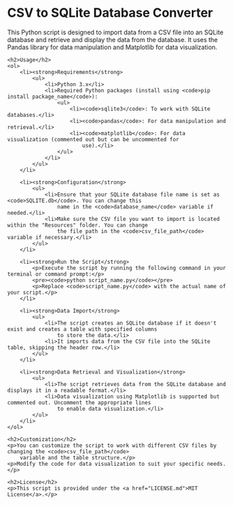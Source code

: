 <!DOCTYPE html>
<html>

<head>
    <title>CSV to SQLite Database Converter</title>
</head>

<body>
    <h1>CSV to SQLite Database Converter</h1>
    <p>This Python script is designed to import data from a CSV file into an SQLite database and retrieve and display
        the data from the database. It uses the Pandas library for data manipulation and Matplotlib for data
        visualization.</p>

    <h2>Usage</h2>
    <ol>
        <li><strong>Requirements</strong>
            <ul>
                <li>Python 3.x</li>
                <li>Required Python packages (install using <code>pip install package_name</code>):
                    <ul>
                        <li><code>sqlite3</code>: To work with SQLite databases.</li>
                        <li><code>pandas</code>: For data manipulation and retrieval.</li>
                        <li><code>matplotlib</code>: For data visualization (commented out but can be uncommented for
                            use).</li>
                    </ul>
                </li>
            </ul>
        </li>

        <li><strong>Configuration</strong>
            <ul>
                <li>Ensure that your SQLite database file name is set as <code>SQLITE.db</code>. You can change this
                    name in the <code>database_name</code> variable if needed.</li>
                <li>Make sure the CSV file you want to import is located within the "Resources" folder. You can change
                    the file path in the <code>csv_file_path</code> variable if necessary.</li>
            </ul>
        </li>

        <li><strong>Run the Script</strong>
            <p>Execute the script by running the following command in your terminal or command prompt:</p>
            <pre><code>python script_name.py</code></pre>
            <p>Replace <code>script_name.py</code> with the actual name of your script.</p>
        </li>

        <li><strong>Data Import</strong>
            <ul>
                <li>The script creates an SQLite database if it doesn't exist and creates a table with specified columns
                    to store the data.</li>
                <li>It imports data from the CSV file into the SQLite table, skipping the header row.</li>
            </ul>
        </li>

        <li><strong>Data Retrieval and Visualization</strong>
            <ul>
                <li>The script retrieves data from the SQLite database and displays it in a readable format.</li>
                <li>Data visualization using Matplotlib is supported but commented out. Uncomment the appropriate lines
                    to enable data visualization.</li>
            </ul>
        </li>
    </ol>

    <h2>Customization</h2>
    <p>You can customize the script to work with different CSV files by changing the <code>csv_file_path</code>
        variable and the table structure.</p>
    <p>Modify the code for data visualization to suit your specific needs.</p>

    <h2>License</h2>
    <p>This script is provided under the <a href="LICENSE.md">MIT License</a>.</p>
</body>

</html>
